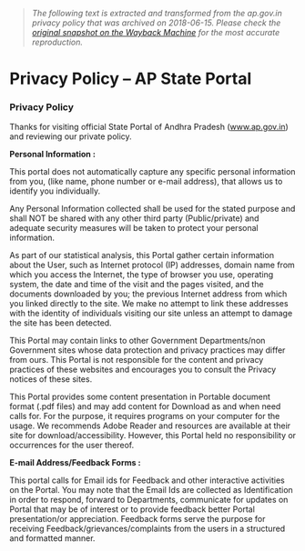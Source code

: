 > *The following text is extracted and transformed from the ap.gov.in privacy policy that was archived on 2018-06-15. Please check the [original snapshot on the Wayback Machine](https://web.archive.org/web/20180615040522id_/http%3A//www.ap.gov.in/privacy-policy) for the most accurate reproduction.*

# Privacy Policy – AP State Portal

### Privacy Policy

Thanks for visiting official State Portal of Andhra Pradesh (www.ap.gov.in) and reviewing our private policy.

**Personal Information :**

This portal does not automatically capture any specific personal information from you, (like name, phone number or e-mail address), that allows us to identify you individually.

Any Personal Information collected shall be used for the stated purpose and shall NOT be shared with any other third party (Public/private) and adequate security measures will be taken to protect your personal information. 

As part of our statistical analysis, this Portal gather certain information about the User, such as Internet protocol (IP) addresses, domain name from which you access the Internet, the type of browser you use, operating system, the date and time of the visit and the pages visited, and the documents downloaded by you; the previous Internet address from which you linked directly to the site. We make no attempt to link these addresses with the identity of individuals visiting our site unless an attempt to damage the site has been detected.

This Portal may contain links to other Government Departments/non Government sites whose data protection and privacy practices may differ from ours. This Portal is not responsible for the content and privacy practices of these websites and encourages you to consult the Privacy notices of these sites.

This Portal provides some content presentation in Portable document format (.pdf files) and may add content for Download as and when need calls for. For the purpose, it requires programs on your computer for the usage. We recommends Adobe Reader and resources are available at their site for download/accessibility. However, this Portal held no responsibility or occurrences for the user thereof.

**E-mail Address/Feedback Forms :**

This portal calls for Email ids for Feedback and other interactive activities on the Portal. You may note that the Email Ids are collected as Identification in order to respond, forward to Departments, communicate for updates on Portal that may be of interest or to provide feedback better Portal presentation/or appreciation. Feedback forms serve the purpose for receiving Feedback/grievances/complaints from the users in a structured and formatted manner. 

